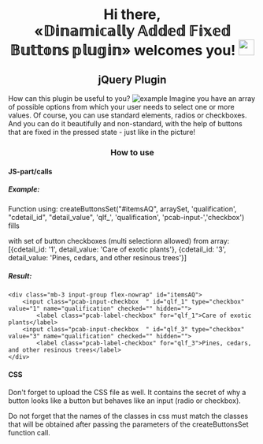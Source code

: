 <h1 align="center">Hi there,<br><strong>&laquo;𝔻𝕚𝕟𝕒𝕞𝕚𝕔𝕒𝕝𝕝𝕪 𝔸𝕕𝕕𝕖𝕕 𝔽𝕚𝕩𝕖𝕕 𝔹𝕦𝕥𝕥𝕠𝕟𝕤 𝕡𝕝𝕦𝕘𝕚𝕟&raquo;</strong> welcomes you!  
<img src="https://github.com/blackcater/blackcater/raw/main/images/Hi.gif" height="32"/></h1>
<h2 align="center">jQuery Plugin</h2>

How can this plugin be useful to you?
<img src="https://tools.tca.by/plugins/DinamicallyAdded-FixedButtons_library/DinamicallyAdded-FixedButtons_library.png" alt="example">
Imagine you have an array of possible options from which your user needs to select one or more values. 
Of course, you can use standard elements, radios or checkboxes. And you can do it beautifully and non-standard, with the help of buttons that are fixed in the pressed state - just like in the picture!

<h3 align="center">How to use</h3>
<h4>JS-part/calls</h4>

##### Example: #####
Function using: 
    createButtonsSet("#itemsAQ", arraySet, 'qualification', "cdetail_id", "detail_value", 'qlf_', 'qualification', 'pcab-input-','checkbox')
fills <div id="itemsSkills"></div> with set of button checkboxes (multi selectionn allowed) 
from array: [{cdetail_id: '1', detail_value: 'Care of exotic plants'}, {cdetail_id: '3', detail_value: 'Pines, cedars, and other resinous trees'}]

##### Result: #####
    <div class="mb-3 input-group flex-nowrap" id="itemsAQ">
        <input class="pcab-input-checkbox  " id="qlf_1" type="checkbox" value="1" name="qualification" checked="" hidden="">
            <label class="pcab-label-checkbox" for="qlf_1">Care of exotic plants</label>
        <input class="pcab-input-checkbox  " id="qlf_3" type="checkbox" value="3" name="qualification" checked="" hidden="">
            <label class="pcab-label-checkbox" for="qlf_3">Pines, cedars, and other resinous trees</label>
    </div>

<h4>CSS</h4>

Don't forget to upload the CSS file as well. It contains the secret of why a button looks like a button but behaves like an input (radio or checkbox).

Do not forget that the names of the classes in css must match the classes that will be obtained after passing the parameters of the createButtonsSet function call.